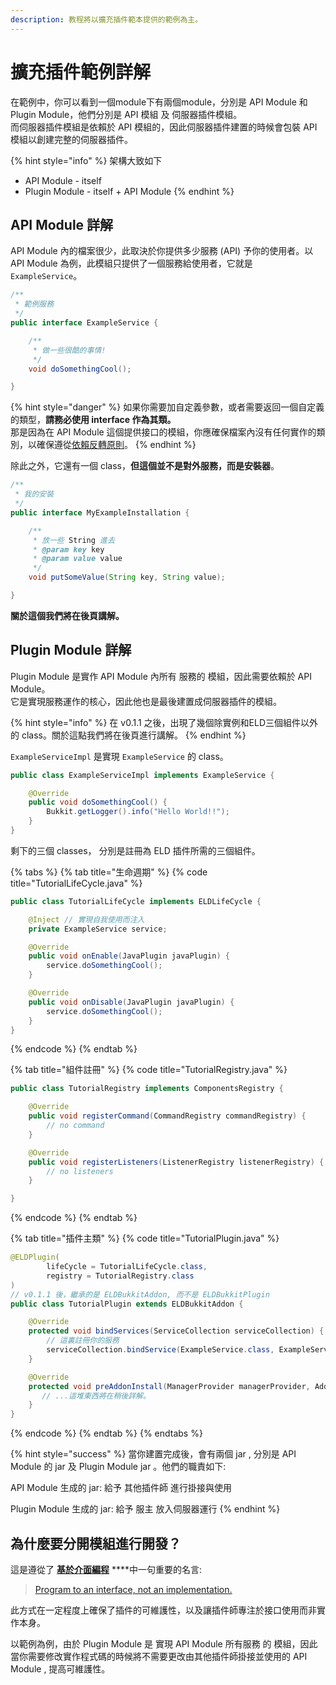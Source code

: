 ```yaml
---
description: 教程將以擴充插件範本提供的範例為主。
---
```


# 擴充插件範例詳解

在範例中，你可以看到一個module下有兩個module，分別是 API Module 和 Plugin Module，他們分別是 API 模組 及 伺服器插件模組。  
而伺服器插件模組是依賴於 API 模組的，因此伺服器插件建置的時候會包裝 API 模組以創建完整的伺服器插件。

{% hint style="info" %}
架構大致如下

* API Module - itself
* Plugin Module - itself + API Module
{% endhint %}

## API Module 詳解 <a id="api-module-explain"></a>

API Module 內的檔案很少，此取決於你提供多少服務 \(API\) 予你的使用者。以 API Module 為例，此模組只提供了一個服務給使用者，它就是 `ExampleService`。

```java
/**
 * 範例服務
 */
public interface ExampleService {

    /**
     * 做一些很酷的事情!
     */
    void doSomethingCool();

}
```

{% hint style="danger" %}
如果你需要加自定義參數，或者需要返回一個自定義的類型，**請務必使用 interface 作為其類。**  
那是因為在 API Module 這個提供接口的模組，你應確保檔案內沒有任何實作的類別，以確保遵從[依賴反轉原則](https://medium.com/@f40507777/%E4%BE%9D%E8%B3%B4%E5%8F%8D%E8%BD%89%E5%8E%9F%E5%89%87-dependency-inversion-principle-dip-bc0ba2e3a388)。
{% endhint %}

除此之外，它還有一個 class，**但這個並不是對外服務，而是安裝器**。

```java
/**
 * 我的安裝
 */
public interface MyExampleInstallation {

    /**
     * 放一些 String 進去
     * @param key key
     * @param value value
     */
    void putSomeValue(String key, String value);

}
```

**關於這個我們將在後頁講解。**

## Plugin Module 詳解 <a id="plugin-module-explain"></a>

Plugin Module 是實作 API Module 內所有 服務的 模組，因此需要依賴於 API Module。  
它是實現服務運作的核心，因此他也是最後建置成伺服器插件的模組。

{% hint style="info" %}
在 v0.1.1 之後，出現了幾個除實例和ELD三個組件以外的 class。關於這點我們將在後頁進行講解。
{% endhint %}

`ExampleServiceImpl` 是實現 `ExampleService` 的 class。

```java
public class ExampleServiceImpl implements ExampleService {

    @Override
    public void doSomethingCool() {
        Bukkit.getLogger().info("Hello World!!");
    }
}
```

剩下的三個 classes， 分別是註冊為 ELD 插件所需的三個組件。

{% tabs %}
{% tab title="生命週期" %}
{% code title="TutorialLifeCycle.java" %}
```java
public class TutorialLifeCycle implements ELDLifeCycle {

    @Inject // 實現自我使用而注入
    private ExampleService service;

    @Override
    public void onEnable(JavaPlugin javaPlugin) {
        service.doSomethingCool();
    }

    @Override
    public void onDisable(JavaPlugin javaPlugin) {
        service.doSomethingCool();
    }
}
```
{% endcode %}
{% endtab %}

{% tab title="組件註冊" %}
{% code title="TutorialRegistry.java" %}
```java
public class TutorialRegistry implements ComponentsRegistry {

    @Override
    public void registerCommand(CommandRegistry commandRegistry) {
        // no command
    }

    @Override
    public void registerListeners(ListenerRegistry listenerRegistry) {
        // no listeners
    }

}
```
{% endcode %}
{% endtab %}

{% tab title="插件主類" %}
{% code title="TutorialPlugin.java" %}
```java
@ELDPlugin(
        lifeCycle = TutorialLifeCycle.class,
        registry = TutorialRegistry.class
)
// v0.1.1 後，繼承的是 ELDBukkitAddon, 而不是 ELDBukkitPlugin
public class TutorialPlugin extends ELDBukkitAddon {

    @Override
    protected void bindServices(ServiceCollection serviceCollection) {
        // 這裏註冊你的服務
        serviceCollection.bindService(ExampleService.class, ExampleServiceImpl.class);
    }

    @Override
    protected void preAddonInstall(ManagerProvider managerProvider, AddonManager addonManager) {
       // ...這堆東西將在稍後詳解。
    }
}
```
{% endcode %}
{% endtab %}
{% endtabs %}

{% hint style="success" %}
當你建置完成後，會有兩個 jar , 分別是 API Module 的 jar 及 Plugin Module jar 。他們的職責如下: 

API Module 生成的 jar:  給予 其他插件師 進行掛接與使用

Plugin Module 生成的 jar:  給予 服主 放入伺服器運行
{% endhint %}

## 為什麼要分開模組進行開發？ <a id="why-separate-template"></a>

這是遵從了  [**基於介面編程**](https://zh.wikipedia.org/wiki/%E5%9F%BA%E4%BA%8E%E6%8E%A5%E5%8F%A3%E7%BC%96%E7%A8%8B)  ****中一句重要的名言:

> [Program to an interface, not an implementation.](http://teddy-chen-tw.blogspot.com/2010/06/program-to-interface.html)

此方式在一定程度上確保了插件的可維護性，以及讓插件師專注於接口使用而非實作本身。

以範例為例，由於 Plugin Module 是 實現 API Module 所有服務 的 模組，因此當你需要修改實作程式碼的時候將不需要更改由其他插件師掛接並使用的 API Module , 提高可維護性。



